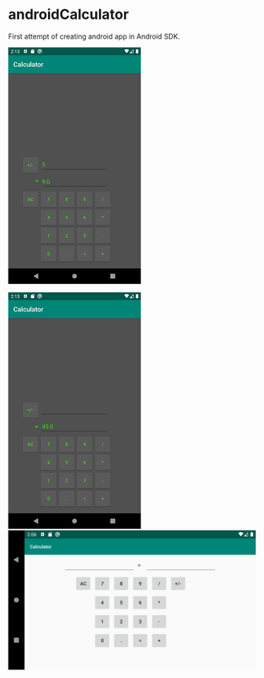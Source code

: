 # androidCalculator

First attempt of creating android app in Android SDK.

![Vertical layout](https://github.com/MANT-i-S/androidCalculator/blob/master/Screenshot_1580508831.png)

![Vertical layout](https://github.com/MANT-i-S/androidCalculator/blob/master/Screenshot_1580508836.png)
![Landscape layout](https://github.com/MANT-i-S/androidCalculator/blob/master/Screenshot_1580508381.png)
